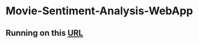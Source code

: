 # Movie-Sentiment-Analysis-WebApp

## Running on this [URL](https://movie-sentiments-analysis.herokuapp.com/)
